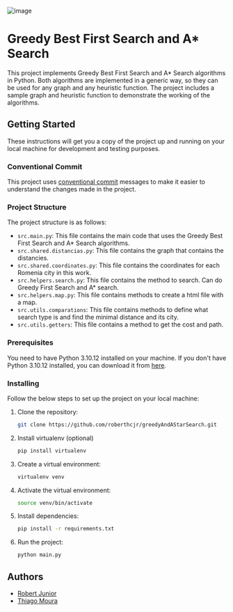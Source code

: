 ![image](https://github.com/roberthcjr/greedyAndAStarSearch/assets/86578415/a758ae03-1baf-4f9f-85a9-3b6726a79c9b)<!-- Readme about gredy best first search and A* search -->
# Greedy Best First Search and A* Search
This project implements Greedy Best First Search and A* Search algorithms in Python. Both algorithms are implemented in a generic way, so they can be used for any graph and any heuristic function. The project includes a sample graph and heuristic function to demonstrate the working of the algorithms.

## Getting Started
These instructions will get you a copy of the project up and running on your local machine for development and testing purposes.

### Conventional Commit
This project uses [conventional commit](https://www.conventionalcommits.org/en/v1.0.0/) messages to make it easier to understand the changes made in the project.

### Project Structure
The project structure is as follows:
- `src.main.py`: This file contains the main code that uses the Greedy Best First Search and A* Search algorithms.
- `src.shared.distancias.py`: This file contains the graph that contains the distancies.
- `src.shared.coordinates.py`: This file contains the coordinates for each Romenia city in this work.
- `src.helpers.search.py`: This file contains the method to search. Can do Greedy First Search and A* search.
- `src.helpers.map.py`: This file contains methods to create a html file with a map.
- `src.utils.comparations`: This file contains methods to define what search type is and find the minimal distance and its city.
- `src.utils.getters`: This file contains a method to get the cost and path.

### Prerequisites
You need to have Python 3.10.12 installed on your machine. If you don't have Python 3.10.12 installed, you can download it from [here](https://www.python.org/downloads/release/python-31012/).

### Installing
Follow the below steps to set up the project on your local machine:

1. Clone the repository:
    ```bash
    git clone https://github.com/roberthcjr/greedyAndAStarSearch.git

2. Install virtualenv (optional)
    ```bash
    pip install virtualenv

3. Create a virtual environment:
    ```bash
    virtualenv venv

4. Activate the virtual environment:
    ```bash
    source venv/bin/activate

5. Install dependencies:
    ```bash
    pip install -r requirements.txt

6. Run the project:
    ```bash
    python main.py

## Authors
- [Robert Junior](https://github.com/roberthcjr/)
- [Thiago Moura](https://github.com/thiagohcm)
